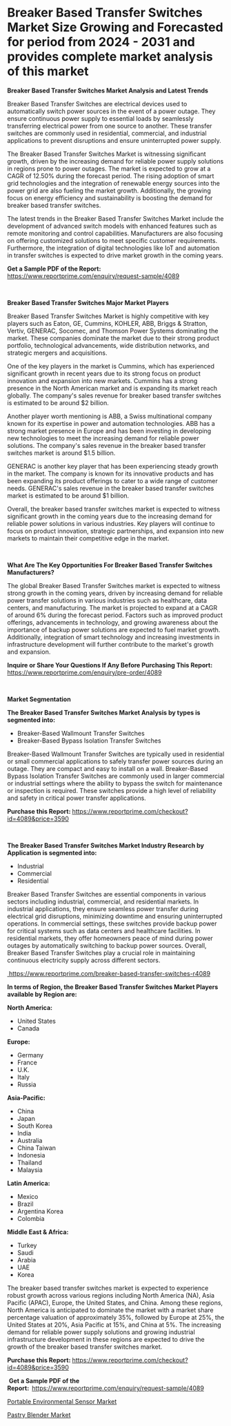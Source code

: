 <p><h1>Breaker Based Transfer Switches Market Size Growing and Forecasted for period from 2024 - 2031 and provides complete market analysis of this market</h1></p><p><strong>Breaker Based Transfer Switches Market Analysis and Latest Trends</strong></p>
<p><p>Breaker Based Transfer Switches are electrical devices used to automatically switch power sources in the event of a power outage. They ensure continuous power supply to essential loads by seamlessly transferring electrical power from one source to another. These transfer switches are commonly used in residential, commercial, and industrial applications to prevent disruptions and ensure uninterrupted power supply.</p><p>The Breaker Based Transfer Switches Market is witnessing significant growth, driven by the increasing demand for reliable power supply solutions in regions prone to power outages. The market is expected to grow at a CAGR of 12.50% during the forecast period. The rising adoption of smart grid technologies and the integration of renewable energy sources into the power grid are also fueling the market growth. Additionally, the growing focus on energy efficiency and sustainability is boosting the demand for breaker based transfer switches.</p><p>The latest trends in the Breaker Based Transfer Switches Market include the development of advanced switch models with enhanced features such as remote monitoring and control capabilities. Manufacturers are also focusing on offering customized solutions to meet specific customer requirements. Furthermore, the integration of digital technologies like IoT and automation in transfer switches is expected to drive market growth in the coming years.</p></p>
<p><strong>Get a Sample PDF of the Report:&nbsp;</strong> <a href="https://www.reportprime.com/enquiry/request-sample/4089">https://www.reportprime.com/enquiry/request-sample/4089</a></p>
<p>&nbsp;</p>
<p><strong>Breaker Based Transfer Switches Major Market Players</strong></p>
<p><p>Breaker Based Transfer Switches Market is highly competitive with key players such as Eaton, GE, Cummins, KOHLER, ABB, Briggs & Stratton, Vertiv, GENERAC, Socomec, and Thomson Power Systems dominating the market. These companies dominate the market due to their strong product portfolio, technological advancements, wide distribution networks, and strategic mergers and acquisitions.</p><p>One of the key players in the market is Cummins, which has experienced significant growth in recent years due to its strong focus on product innovation and expansion into new markets. Cummins has a strong presence in the North American market and is expanding its market reach globally. The company's sales revenue for breaker based transfer switches is estimated to be around $2 billion.</p><p>Another player worth mentioning is ABB, a Swiss multinational company known for its expertise in power and automation technologies. ABB has a strong market presence in Europe and has been investing in developing new technologies to meet the increasing demand for reliable power solutions. The company's sales revenue in the breaker based transfer switches market is around $1.5 billion.</p><p>GENERAC is another key player that has been experiencing steady growth in the market. The company is known for its innovative products and has been expanding its product offerings to cater to a wide range of customer needs. GENERAC's sales revenue in the breaker based transfer switches market is estimated to be around $1 billion.</p><p>Overall, the breaker based transfer switches market is expected to witness significant growth in the coming years due to the increasing demand for reliable power solutions in various industries. Key players will continue to focus on product innovation, strategic partnerships, and expansion into new markets to maintain their competitive edge in the market.</p></p>
<p>&nbsp;</p>
<p><strong>What Are The Key Opportunities For Breaker Based Transfer Switches Manufacturers?</strong></p>
<p><p>The global Breaker Based Transfer Switches market is expected to witness strong growth in the coming years, driven by increasing demand for reliable power transfer solutions in various industries such as healthcare, data centers, and manufacturing. The market is projected to expand at a CAGR of around 6% during the forecast period. Factors such as improved product offerings, advancements in technology, and growing awareness about the importance of backup power solutions are expected to fuel market growth. Additionally, integration of smart technology and increasing investments in infrastructure development will further contribute to the market's growth and expansion.</p></p>
<p><strong>Inquire or Share Your Questions If Any Before Purchasing This Report:</strong> <a href="https://www.reportprime.com/enquiry/pre-order/4089">https://www.reportprime.com/enquiry/pre-order/4089</a></p>
<p>&nbsp;</p>
<p><strong>Market Segmentation</strong></p>
<p><strong>The Breaker Based Transfer Switches Market Analysis by types is segmented into:</strong></p>
<p><ul><li>Breaker-Based Wallmount Transfer Switches</li><li>Breaker-Based Bypass Isolation Transfer Switches</li></ul></p>
<p><p>Breaker-Based Wallmount Transfer Switches are typically used in residential or small commercial applications to safely transfer power sources during an outage. They are compact and easy to install on a wall. Breaker-Based Bypass Isolation Transfer Switches are commonly used in larger commercial or industrial settings where the ability to bypass the switch for maintenance or inspection is required. These switches provide a high level of reliability and safety in critical power transfer applications.</p></p>
<p><strong>Purchase this Report:&nbsp;</strong><a href="https://www.reportprime.com/checkout?id=4089&price=3590">https://www.reportprime.com/checkout?id=4089&price=3590</a></p>
<p>&nbsp;</p>
<p><strong>The Breaker Based Transfer Switches Market Industry Research by Application is segmented into:</strong></p>
<p><ul><li>Industrial</li><li>Commercial</li><li>Residential</li></ul></p>
<p><p>Breaker Based Transfer Switches are essential components in various sectors including industrial, commercial, and residential markets. In industrial applications, they ensure seamless power transfer during electrical grid disruptions, minimizing downtime and ensuring uninterrupted operations. In commercial settings, these switches provide backup power for critical systems such as data centers and healthcare facilities. In residential markets, they offer homeowners peace of mind during power outages by automatically switching to backup power sources. Overall, Breaker Based Transfer Switches play a crucial role in maintaining continuous electricity supply across different sectors.</p></p>
<p><a href="https://www.reportprime.com/breaker-based-transfer-switches-r4089">&nbsp;https://www.reportprime.com/breaker-based-transfer-switches-r4089</a></p>
<p><strong>In terms of Region, the Breaker Based Transfer Switches Market Players available by Region are:</strong></p>
<p>
    <p> <strong> North America: </strong>
        <ul>
            <li>United States</li>
            <li>Canada</li>
        </ul>
        </p> 
    <p> <strong> Europe: </strong>
        <ul>
            <li>Germany</li>
            <li>France</li>
            <li>U.K.</li>
            <li>Italy</li>
            <li>Russia</li>
        </ul>
        </p> 
    <p> <strong> Asia-Pacific: </strong>
        <ul>
            <li>China</li>
            <li>Japan</li>
            <li>South Korea</li>
            <li>India</li>
            <li>Australia</li>
            <li>China Taiwan</li>
            <li>Indonesia</li>
            <li>Thailand</li>
            <li>Malaysia</li>
        </ul>
        </p> 
    <p> <strong> Latin America: </strong>
        <ul>
            <li>Mexico</li>
            <li>Brazil</li>
            <li>Argentina Korea</li>
            <li>Colombia</li>
        </ul>
        </p> 
    <p> <strong> Middle East & Africa: </strong>
        <ul>
            <li>Turkey</li>
            <li>Saudi</li>
            <li>Arabia</li>
            <li>UAE</li>
            <li>Korea</li>
        </ul>
    </p>
    </p>
<p><p>The breaker based transfer switches market is expected to experience robust growth across various regions including North America (NA), Asia Pacific (APAC), Europe, the United States, and China. Among these regions, North America is anticipated to dominate the market with a market share percentage valuation of approximately 35%, followed by Europe at 25%, the United States at 20%, Asia Pacific at 15%, and China at 5%. The increasing demand for reliable power supply solutions and growing industrial infrastructure development in these regions are expected to drive the growth of the breaker based transfer switches market.</p></p>
<p><strong>Purchase this Report: </strong><a href="https://www.reportprime.com/checkout?id=4089&price=3590">https://www.reportprime.com/checkout?id=4089&price=3590</a></p>
<p>&nbsp;<strong>Get a Sample PDF of the Report:&nbsp;&nbsp;</strong><a href="https://www.reportprime.com/enquiry/request-sample/4089">https://www.reportprime.com/enquiry/request-sample/4089</a></p>
<p><strong></strong></p>
<p><p><a href="https://github.com/RichRobinson5/Market-Research-Report-List-5/blob/main/portable-environmental-sensor-market.md">Portable Environmental Sensor Market</a></p><p><a href="https://issuu.com/reportprime-2/docs/pastry-blender-market-size-2030.pptx">Pastry Blender Market</a></p></p>